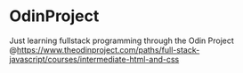 # OdinProject
Just learning fullstack programming through the Odin Project @https://www.theodinproject.com/paths/full-stack-javascript/courses/intermediate-html-and-css 

